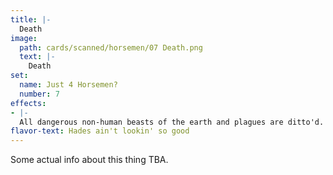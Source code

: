 ```yaml
---
title: |-
  Death
image: 
  path: cards/scanned/horsemen/07 Death.png
  text: |-
    Death
set:
  name: Just 4 Horsemen?
  number: 7
effects: 
- |-
  All dangerous non-human beasts of the earth and plagues are ditto'd.
flavor-text: Hades ain't lookin' so good
---
```

Some actual info about this thing TBA.
